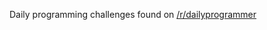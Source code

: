 Daily programming challenges found on [/r/dailyprogrammer](https://www.reddit.com/r/dailyprogrammer/)